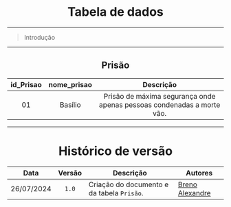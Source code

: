 <center>

# Tabela de dados

</center>

---

> Introdução

<center>

---

<center>

## Prisão

</center>

| id_Prisao | nome_prisao | Descrição                                                              |
|:---------:|:-----------:|:----------------------------------------------------------------------:|
| 01        | Basílio     | Prisão de máxima segurança onde apenas pessoas condenadas a morte vão. |

---

# Histórico de versão

</center>

<div style="margin: 0 auto; width: fit-content;">

|    Data    | Versão | Descrição                                                | Autores                                               |
|:----------:|:------:|----------------------------------------------------------|-------------------------------------------------------|
| 26/07/2024 | `1.0`  | Criação do documento e da tabela `Prisão`.               | [Breno Alexandre](https://github.com/brenoalexandre0) |

</div>

